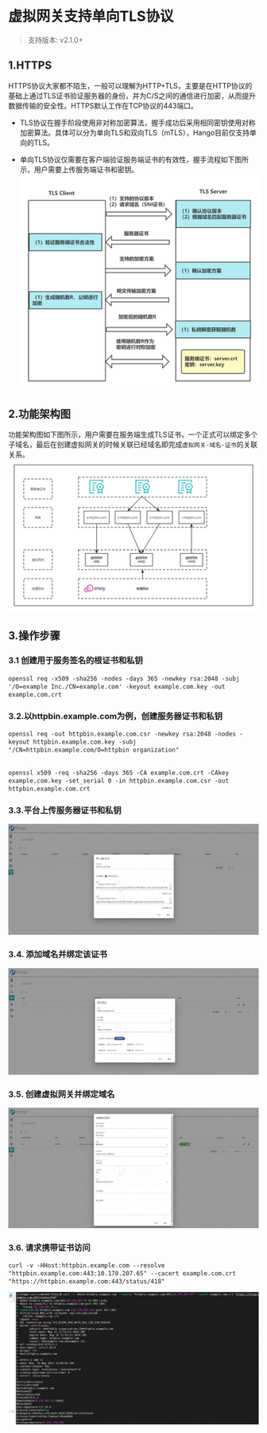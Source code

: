 # 虚拟网关支持单向TLS协议

> 支持版本: v2.1.0+

## 1.HTTPS
HTTPS协议大家都不陌生，一般可以理解为HTTP+TLS，主要是在HTTP协议的基础上通过TLS证书验证服务器的身份，并为C/S之间的通信进行加密，从而提升数据传输的安全性。HTTPS默认工作在TCP协议的443端口。

* TLS协议在握手阶段使用非对称加密算法，握手成功后采用相同密钥使用对称加密算法。具体可以分为单向TLS和双向TLS（mTLS），Hango目前仅支持单向的TLS。

* 单向TLS协议仅需要在客户端验证服务端证书的有效性，握手流程如下图所示，用户需要上传服务端证书和密钥。
![](image/单向TLS.png)
## 2.功能架构图
功能架构图如下图所示，用户需要在服务端生成TLS证书，一个正式可以绑定多个子域名，最后在创建虚拟网关的时候关联已经域名即完成```虚拟网关-域名-证书```的关联关系。
![](image/单向TLS功能架构图.png)
## 3.操作步骤
### 3.1 创建用于服务签名的根证书和私钥
```shell
openssl req -x509 -sha256 -nodes -days 365 -newkey rsa:2048 -subj '/O=example Inc./CN=example.com' -keyout example.com.key -out example.com.crt
```
### 3.2.以httpbin.example.com为例，创建服务器证书和私钥
```shell
openssl req -out httpbin.example.com.csr -newkey rsa:2048 -nodes -keyout httpbin.example.com.key -subj "/CN=httpbin.example.com/O=httpbin organization"
```
```shell

openssl x509 -req -sha256 -days 365 -CA example.com.crt -CAkey example.com.key -set_serial 0 -in httpbin.example.com.csr -out httpbin.example.com.crt
```
### 3.3.平台上传服务器证书和私钥
![](image/导入服务器证书和私钥.png)

### 3.4. 添加域名并绑定该证书
![](image/创建域名并绑定证书.png)

### 3.5. 创建虚拟网关并绑定域名
![](image/创建虚拟网关并绑定域名.png)

### 3.6. 请求携带证书访问
```shell
curl -v -HHost:httpbin.example.com --resolve "httpbin.example.com:443:10.178.207.65" --cacert example.com.crt "https://httpbin.example.com:443/status/418"
```
![](image/携带证书请求.png)